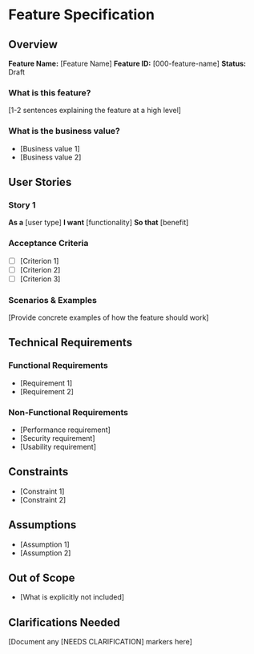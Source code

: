 # Feature Specification

## Overview
**Feature Name:** [Feature Name]
**Feature ID:** [000-feature-name]
**Status:** Draft

### What is this feature?
[1-2 sentences explaining the feature at a high level]

### What is the business value?
- [Business value 1]
- [Business value 2]

## User Stories
### Story 1
**As a** [user type]
**I want** [functionality]
**So that** [benefit]

### Acceptance Criteria
- [ ] [Criterion 1]
- [ ] [Criterion 2]
- [ ] [Criterion 3]

### Scenarios & Examples
[Provide concrete examples of how the feature should work]

## Technical Requirements
### Functional Requirements
- [Requirement 1]
- [Requirement 2]

### Non-Functional Requirements
- [Performance requirement]
- [Security requirement]
- [Usability requirement]

## Constraints
- [Constraint 1]
- [Constraint 2]

## Assumptions
- [Assumption 1]
- [Assumption 2]

## Out of Scope
- [What is explicitly not included]

## Clarifications Needed
[Document any [NEEDS CLARIFICATION] markers here]
